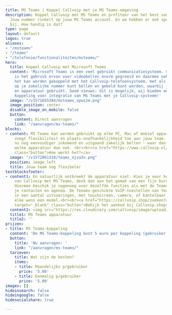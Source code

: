 ```yaml
---
title: MS Teams | Koppel Callvoip met je MS Teams-omgeving
description: Koppel Callvoip met MS Teams en profiteer van het best van twee werelden!
  Jouw nummer rinkelt op jouw MS Teams account. En we hebben er ook speciale MS Team-toestellen
  bij. Hoe handig is dat?
type: page
layout: default
logos: true
aliases:
- "/msteams"
- "/teams"
- "/telefonie/functionaliteiten/msteams/"
hero:
  title: Koppel Callvoip met Microsoft Teams
  content: 'Microsoft Teams is een veel gebruikt communicatiesysteem. Sinds Corona
    is het gebruik ervan voor videobellen enorm gegroeid en daarmee ook de vraag of
    het kan worden gekoppeld met het Callvoip-telefoonsysteem, met als doel dat je
    op je zakelijke nummer kunt bellen en gebeld kunt worden, waarbij je je Teams-apps
    en apparatuur gebruikt. Goed nieuws: dit is mogelijk, wij bieden een naadloze
    koppeling voor integratie van MS Teams met je Callvoip-systeem!'
  image: "/v1571655384/msteams_xpwzzm.png"
  image_position: center
  disable_image_on_mobile: false
  button:
    content: Direct aanvragen
    link: "/aanvragen/ms-teams/"
blocks:
- content: MS Teams kan worden gebruikt op elke PC, Mac of mobiel apparaat, en dat
    voegt flexibiliteit en plaats-onafhankelijkheid toe aan jouw team. Iedereen kan
    nu nog eenvoudiger inkomend en uitgaand zakelijk bellen - waar dan ook en met
    welke apparatuur dan ook. <br><br><a href="https://www.callvoip.nl/ondersteuning/integraties/handleiding-ms-teams/"
    class="button">Hoe werkt het?</a>
  image: "/v1572861318/teams_ojza3v.png"
  position: image_left
  title: Jouw team nog flexibeler
textblocksfooter:
- content1: En natuurlijk ontbreekt de apparatuur niet. Kies je voor het integreren
    van Callvoip met MS Teams, denk dan aan het gemak van een fijn bureautoestel.
    Hiermee beschik je nagenoeg over dezelfde functies als met de Teams app, zoals
    je contacten en agenda. De Teeams-geschikte VoIP-toestellen van Yealink zijn er
    in een aantal uitvoeringen, met touchscreen, camera, of kantelbaar display. Voor
    elke wens een model.<br><br><a href="https://callvoip.shop/zoeken?controller=search&orderby=position&orderway=desc&search_query=teams"
    target="_blank" class="button">Bekijk het aanbod bij Callvoip.shop</a>
  content2: <img src="https://res.cloudinary.com/callvoip/image/upload/c_limit,h_512,w_512/v1593694950/MSteams_beeuzx.png">
  title1: MS Teams apparatuur
  title2: ''
prijzen:
- title: MS Teams-koppeling
  content: 'De MS Teams-koppeling kost 5 euro per koppeling (gebruiker) per maand. '
  button:
    title: 'Nu aanvragen: '
    link: "/aanvragen/ms-teams/"
  tarieven:
    title: Wat zijn de kosten?
    items:
    - title: Maandelijks p/gebruiker
      price: '5.00'
    - title: Eenmalig p/gebruiker
      price: '5.00'
images: []
hideinsearch: false
hideingoogle: false
hidesocialshare: true

---
```


